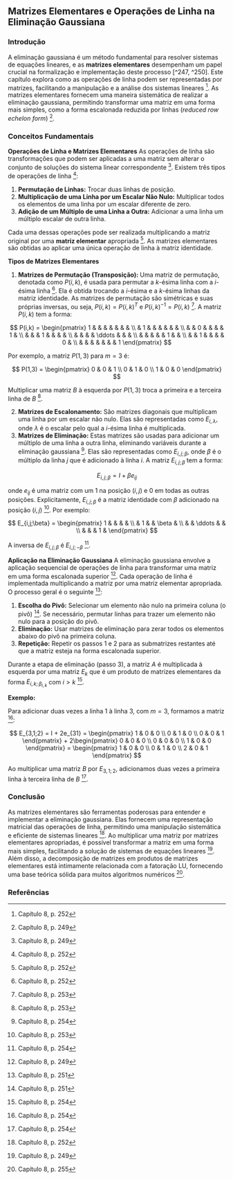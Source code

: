 ## Matrizes Elementares e Operações de Linha na Eliminação Gaussiana

### Introdução
A eliminação gaussiana é um método fundamental para resolver sistemas de equações lineares, e as **matrizes elementares** desempenham um papel crucial na formalização e implementação deste processo [^247, ^250]. Este capítulo explora como as operações de linha podem ser representadas por matrizes, facilitando a manipulação e a análise dos sistemas lineares [^252]. As matrizes elementares fornecem uma maneira sistemática de realizar a eliminação gaussiana, permitindo transformar uma matriz em uma forma mais simples, como a forma escalonada reduzida por linhas (*reduced row echelon form*) [^249].

### Conceitos Fundamentais

**Operações de Linha e Matrizes Elementares**
As operações de linha são transformações que podem ser aplicadas a uma matriz sem alterar o conjunto de soluções do sistema linear correspondente [^249]. Existem três tipos de operações de linha [^252]:
1.  **Permutação de Linhas:** Trocar duas linhas de posição.
2.  **Multiplicação de uma Linha por um Escalar Não Nulo:** Multiplicar todos os elementos de uma linha por um escalar diferente de zero.
3.  **Adição de um Múltiplo de uma Linha a Outra:** Adicionar a uma linha um múltiplo escalar de outra linha.

Cada uma dessas operações pode ser realizada multiplicando a matriz original por uma **matriz elementar** apropriada [^252]. As matrizes elementares são obtidas ao aplicar uma única operação de linha à matriz identidade.

**Tipos de Matrizes Elementares**

1.  **Matrizes de Permutação (Transposição):** Uma matriz de permutação, denotada como $P(i,k)$, é usada para permutar a *k*-ésima linha com a *i*-ésima linha [^252]. Ela é obtida trocando a *i*-ésima e a *k*-ésima linhas da matriz identidade. As matrizes de permutação são simétricas e suas próprias inversas, ou seja, $P(i,k) = P(i,k)^T$ e $P(i,k)^{-1} = P(i,k)$ [^253]. A matriz $P(i,k)$ tem a forma:

$$
P(i,k) =
\begin{pmatrix}
1 & & & & & & & \\
& 1 & & & & & & \\
& & 0 & & & & 1 & \\
& & & 1 & & & & \\
& & & & \ddots & & & \\
& & & & & 1 & & \\
& & 1 & & & & 0 & \\
& & & & & & & 1
\end{pmatrix}
$$

Por exemplo, a matriz $P(1,3)$ para $m=3$ é:

$$
P(1,3) = \begin{pmatrix} 0 & 0 & 1 \\ 0 & 1 & 0 \\ 1 & 0 & 0 \end{pmatrix}
$$

Multiplicar uma matriz $B$ à esquerda por $P(1,3)$ troca a primeira e a terceira linha de $B$ [^253].

2.  **Matrizes de Escalonamento:** São matrizes diagonais que multiplicam uma linha por um escalar não nulo. Elas são representadas como $E_{i,\lambda}$, onde $\lambda$ é o escalar pelo qual a *i*-ésima linha é multiplicada.
3.  **Matrizes de Eliminação:** Estas matrizes são usadas para adicionar um múltiplo de uma linha a outra linha, eliminando variáveis durante a eliminação gaussiana [^254]. Elas são representadas como $E_{i,j;\beta}$, onde $\beta$ é o múltiplo da linha *j* que é adicionado à linha *i*. A matriz $E_{i,j;\beta}$ tem a forma:

$$
E_{i,j;\beta} = I + \beta e_{ij}
$$

onde $e_{ij}$ é uma matriz com um 1 na posição $(i,j)$ e 0 em todas as outras posições. Explicitamente, $E_{i,j;\beta}$ é a matriz identidade com $\beta$ adicionado na posição $(i, j)$ [^253]. Por exemplo:

$$
E_{i,j;\beta} =
\begin{pmatrix}
1 & & & & \\
& 1 & & \beta & \\
& & \ddots & & \\
& & & 1 &
\end{pmatrix}
$$

A inversa de $E_{i,j;\beta}$ é $E_{i,j;-\beta}$ [^254].

**Aplicação na Eliminação Gaussiana**
A eliminação gaussiana envolve a aplicação sequencial de operações de linha para transformar uma matriz em uma forma escalonada superior [^249]. Cada operação de linha é implementada multiplicando a matriz por uma matriz elementar apropriada. O processo geral é o seguinte [^251]:

1.  **Escolha do Pivô:** Selecionar um elemento não nulo na primeira coluna (o pivô) [^251]. Se necessário, permutar linhas para trazer um elemento não nulo para a posição do pivô.
2.  **Eliminação:** Usar matrizes de eliminação para zerar todos os elementos abaixo do pivô na primeira coluna.
3.  **Repetição:** Repetir os passos 1 e 2 para as submatrizes restantes até que a matriz esteja na forma escalonada superior.

Durante a etapa de eliminação (passo 3), a matriz $A$ é multiplicada à esquerda por uma matriz $E_k$ que é um produto de matrizes elementares da forma $E_{i,k; \beta_{i,k}}$ com $i > k$ [^254].

**Exemplo:**

Para adicionar duas vezes a linha 1 à linha 3, com $m = 3$, formamos a matriz [^254]:

$$
E_{3,1;2} = I + 2e_{31} = \begin{pmatrix} 1 & 0 & 0 \\ 0 & 1 & 0 \\ 0 & 0 & 1 \end{pmatrix} + 2\begin{pmatrix} 0 & 0 & 0 \\ 0 & 0 & 0 \\ 1 & 0 & 0 \end{pmatrix} = \begin{pmatrix} 1 & 0 & 0 \\ 0 & 1 & 0 \\ 2 & 0 & 1 \end{pmatrix}
$$

Ao multiplicar uma matriz $B$ por $E_{3,1;2}$, adicionamos duas vezes a primeira linha à terceira linha de $B$ [^254].

### Conclusão
As matrizes elementares são ferramentas poderosas para entender e implementar a eliminação gaussiana. Elas fornecem uma representação matricial das operações de linha, permitindo uma manipulação sistemática e eficiente de sistemas lineares [^252]. Ao multiplicar uma matriz por matrizes elementares apropriadas, é possível transformar a matriz em uma forma mais simples, facilitando a solução de sistemas de equações lineares [^249]. Além disso, a decomposição de matrizes em produtos de matrizes elementares está intimamente relacionada com a fatoração LU, fornecendo uma base teórica sólida para muitos algoritmos numéricos [^255].

### Referências
[^247]: Capítulo 8, p. 247
[^249]: Capítulo 8, p. 249
[^250]: Capítulo 8, p. 250
[^251]: Capítulo 8, p. 251
[^252]: Capítulo 8, p. 252
[^253]: Capítulo 8, p. 253
[^254]: Capítulo 8, p. 254
[^255]: Capítulo 8, p. 255
<!-- END -->